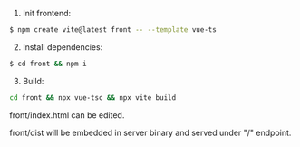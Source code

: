 1. Init frontend: 
```sh
$ npm create vite@latest front -- --template vue-ts
````
2. Install dependencies:
```sh
$ cd front && npm i
````
3. Build:
```sh
cd front && npx vue-tsc && npx vite build
```

front/index.html can be edited.

front/dist will be embedded in server binary and served under "/" endpoint.

